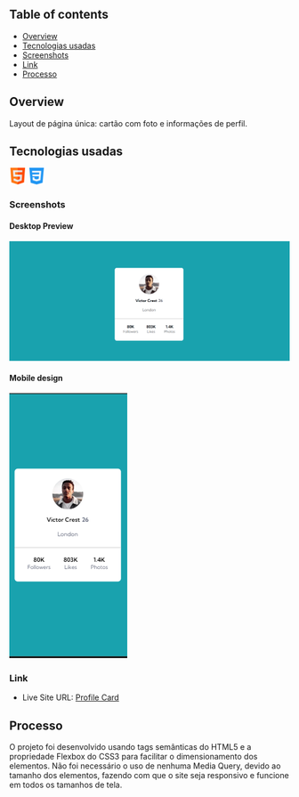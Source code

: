 ## Table of contents

- [Overview](#overview)
- [Tecnologias usadas](#tecnologias-usadas)
- [Screenshots](#screenshots)
- [Link](#link)
- [Processo](#processo)

## Overview

Layout de página única: cartão com foto e informações de perfil.

## Tecnologias usadas

<img src="src/images/tecnologia-1.png" alt="HTML icon" width="30px">
<img src="src/images/tecnologia-2.png" alt="CSS icon" width="30px">

### Screenshots

#### Desktop Preview
![](./design/desktop-preview.gif)

#### Mobile design
![](./design/design-mobile.png)


### Link

- Live Site URL: <a href="https://als-samara.github.io/profile-card/" target="_blank">Profile Card</a>

## Processo

O projeto foi desenvolvido usando tags semânticas do HTML5 e a propriedade Flexbox do CSS3 para facilitar o dimensionamento dos elementos. Não foi necessário o uso de nenhuma Media Query, devido ao tamanho dos elementos, fazendo com que o site seja responsivo e funcione em todos os tamanhos de tela.